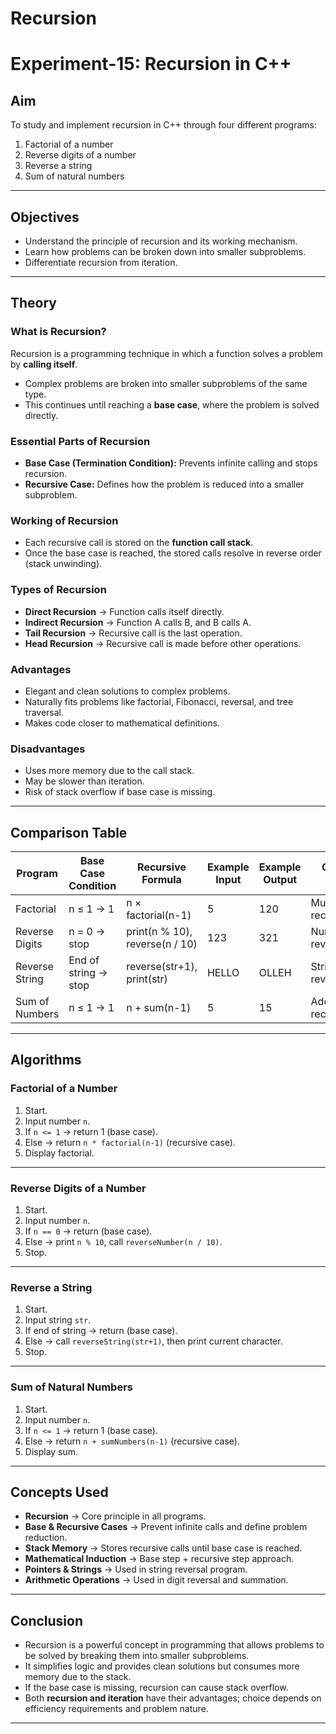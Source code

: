 # Recursion
# Experiment-15: Recursion in C++

##  Aim  
To study and implement recursion in C++ through four different programs:  
1. Factorial of a number  
2. Reverse digits of a number  
3. Reverse a string  
4. Sum of natural numbers  

---

##  Objectives
- Understand the principle of recursion and its working mechanism.  
- Learn how problems can be broken down into smaller subproblems.  
- Differentiate recursion from iteration.  

---

##  Theory

### What is Recursion?
Recursion is a programming technique in which a function solves a problem by **calling itself**.  
- Complex problems are broken into smaller subproblems of the same type.  
- This continues until reaching a **base case**, where the problem is solved directly.  

### Essential Parts of Recursion
- **Base Case (Termination Condition):** Prevents infinite calling and stops recursion.  
- **Recursive Case:** Defines how the problem is reduced into a smaller subproblem.  

### Working of Recursion
- Each recursive call is stored on the **function call stack**.  
- Once the base case is reached, the stored calls resolve in reverse order (stack unwinding).  

### Types of Recursion
- **Direct Recursion** → Function calls itself directly.  
- **Indirect Recursion** → Function A calls B, and B calls A.  
- **Tail Recursion** → Recursive call is the last operation.  
- **Head Recursion** → Recursive call is made before other operations.  

### Advantages
- Elegant and clean solutions to complex problems.  
- Naturally fits problems like factorial, Fibonacci, reversal, and tree traversal.  
- Makes code closer to mathematical definitions.  

### Disadvantages
- Uses more memory due to the call stack.  
- May be slower than iteration.  
- Risk of stack overflow if base case is missing.  

---

##  Comparison Table

| Program            | Base Case Condition   | Recursive Formula                   | Example Input | Example Output | Concept Focus            |
|--------------------|-----------------------|--------------------------------------|---------------|----------------|--------------------------|
| Factorial          | n ≤ 1 → 1            | n × factorial(n-1)                   | 5             | 120            | Multiplication recursion |
| Reverse Digits     | n = 0 → stop         | print(n % 10), reverse(n / 10)       | 123           | 321            | Number reversal          |
| Reverse String     | End of string → stop | reverse(str+1), print(str)           | HELLO         | OLLEH          | String reversal          |
| Sum of Numbers     | n ≤ 1 → 1            | n + sum(n-1)                         | 5             | 15             | Addition recursion       |

---

##  Algorithms

### Factorial of a Number
1. Start.  
2. Input number `n`.  
3. If `n <= 1` → return 1 (base case).  
4. Else → return `n * factorial(n-1)` (recursive case).  
5. Display factorial.  

---

### Reverse Digits of a Number
1. Start.  
2. Input number `n`.  
3. If `n == 0` → return (base case).  
4. Else → print `n % 10`, call `reverseNumber(n / 10)`.  
5. Stop.  

---

### Reverse a String
1. Start.  
2. Input string `str`.  
3. If end of string → return (base case).  
4. Else → call `reverseString(str+1)`, then print current character.  
5. Stop.  

---

### Sum of Natural Numbers
1. Start.  
2. Input number `n`.  
3. If `n <= 1` → return 1 (base case).  
4. Else → return `n + sumNumbers(n-1)` (recursive case).  
5. Display sum.  

---

##  Concepts Used
- **Recursion** → Core principle in all programs.  
- **Base & Recursive Cases** → Prevent infinite calls and define problem reduction.  
- **Stack Memory** → Stores recursive calls until base case is reached.  
- **Mathematical Induction** → Base step + recursive step approach.  
- **Pointers & Strings** → Used in string reversal program.  
- **Arithmetic Operations** → Used in digit reversal and summation.  

---

##  Conclusion
- Recursion is a powerful concept in programming that allows problems to be solved by breaking them into smaller subproblems.  
- It simplifies logic and provides clean solutions but consumes more memory due to the stack.  
- If the base case is missing, recursion can cause stack overflow.  
- Both **recursion and iteration** have their advantages; choice depends on efficiency requirements and problem nature.  

---
